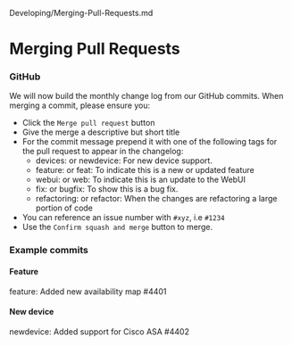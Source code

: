 Developing/Merging-Pull-Requests.md
# Merging Pull Requests

### GitHub
We will now build the monthly change log from our GitHub commits. When merging a commit, please 
ensure you:

  - Click the `Merge pull request` button
  - Give the merge a descriptive but short title
  - For the commit message prepend it with one of the following tags for the pull request to appear in the changelog:
    - devices: or newdevice: For new device support.
    - feature: or feat: To indicate this is a new or updated feature
    - webui: or web: To indicate this is an update to the WebUI
    - fix: or bugfix: To show this is a bug fix.
    - refactoring: or refactor: When the changes are refactoring a large portion of code
  - You can reference an issue number with `#xyz`, i.e `#1234`
  - Use the `Confirm squash and merge` button to merge.

### Example commits

#### Feature

feature: Added new availability map #4401

#### New device

newdevice: Added support for Cisco ASA #4402
